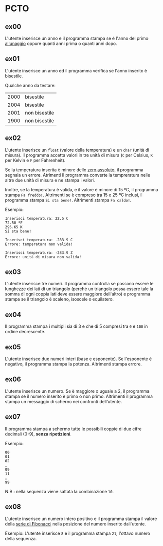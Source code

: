 # PCTO

## ex00

L'utente inserisce un anno e il programma stampa se è l'anno del primo [allunaggio](https://www.google.com/search?q=allunaggio) oppure quanti anni prima o quanti anni dopo.

## ex01

L'utente inserisce un anno ed il programma verifica se l'anno inserito è [bisestile](https://www.google.com/search?q=anno+bisestile).

Qualche anno da testare:

|      |               |
| :--: | ------------- |
| 2000 | bisestile     |
| 2004 | bisestile     |
| 2001 | non bisestile |
| 1900 | non bisestile |

## ex02

L'utente inserisce un `float` (valore della temperatura) e un `char` (unità di misura). Il programma accetta valori in tre unità di misura (`C` per Celsius, `K` per Kelvin e `F` per Fahrenheit).

Se la temperatura inserita è minore dello [zero assoluto](https://www.google.com/search?q=zero+assoluto), il programma segnala un errore. Atrimenti il programma converte la tempreratura nelle altre due unità di misura e ne stampa i valori.

Inoltre, se la temperatura è valida, e il valore è minore di 15 ºC, il programma stampa `Fa freddo!`. Altrimenti se è compreso tra 15 e 25 ºC inclusi, il programma stampa `Si sta bene!`. Altrimenti stampa `Fa caldo!`.

Esempio:

```
Inserisci temperatura: 22.5 C
72.50 ºF
295.65 K
Si sta bene!
```

```
Inserisci temperatura: -283.9 C
Errore: temperatura non valida!
```

```
Inserisci temperatura: -283.9 Z
Errore: unità di misura non valida!
```

## ex03

L'utente inserisce tre numeri. Il programma controlla se possono essere le lunghezze dei lati di un triangolo (perché un triangolo possa essere tale la somma di ogni coppia lati deve essere maggiore dell'altro) e programma stampa se il triangolo è scaleno, isoscele o equilatero.

## ex04

Il programma stampa i multipli sia di 3 e che di 5 compresi tra `0` e `100` in ordine decrescente.

## ex05

L'utente inserisce due numeri interi (base e esponente). Se l'esponente è negativo, il programma stampa la potenza. Altrimenti stampa errore.

<!-- L'utente inserisce un numero intero positivo e il programma stampa il [fattoriale](https://www.google.com/search?q=fattoriale) del numero. -->

<!-- int/uint 12 -->

## ex06

L'utente inserisce un numero. Se è maggiore o uguale a 2, il programma stampa se il numero inserito è primo o non primo. Altrimenti il programma stampa un messaggio di scherno nei confronti dell'utente.

## ex07

Il programma stampa a schermo tutte le possibili coppie di due cifre decimali (0-9), **senza ripetizioni**.

Esempio:

```
00
01
02
…
09
11
…
99
```

N.B.: nella sequenza viene saltata la combinazione `10`.

## ex08

L'utente inserisce un numero intero positivo e il programma stampa il valore della [serie di Fibonacci](https://www.google.com/search?q=fibonacci) nella posizione del numero inserito dall'utente.

Esempio: L'utente inserisce `8` e il programma stampa `21`, l'ottavo numero della sequenza.

<!-- **Bonus**: Stampa un grafico della progressione, fino alla posizione inserita, stampando un `=` ogni 5 unità. -->

<!-- int/uint? 47 -->

<!-- ## workgroup00

L'utente inserisce un numero intero, seguito da un segno (`+`, `-`, `/`, `*`, `%`) e da un ultimo numero intero. Una volta inseriti i dati il programma stampa il risultato del calcolo.

Fai attenzione a controllare che le operazioni ricevute siano valide.

Esempio:

```
5 + 5
= 10
```

```
10 * 5
= 50
```

```
7 / 0
ERRORE
```

```
10 y 7
ERRORE
```

## workgroup01

L'utente inserisce un numero alla volta e il programma stampa la media di tutti i numeri inseriti fino a quel momento. Il programma si interrompe senza stampare la media quando il numero inserito è negativo.

Esempio:

```
> 5
media: 5.00
> 15
media: 10.00
> 8
media: 9.33
> -21
```

**Bonus**: Se l'utente inserisce `-42`, il programma resetta la media e stampa `La media è stata resettata!` invece di stampare la media.

## fizzbuzz

Crea un programma che stampa tutti i numeri da 1 a 100, ma:

- se il numero è divisibile per 3, stampa `fizz` al posto del numero;
- se il numero è divisibile per 5, stampa `buzz` al posto del numero.

```
1
2
fizz
4
buzz
fizz
7
8
fizz
...
13
14
fizzbuzz
...
```

## char00

Crea un programma che stampi l'alfabeto (E' obbligatorio utilizzare la tabella ASCII);

## char01

Crea un programma che stampi l'alfabeto al contrario (E' obbligatorio utilizzare la tabella ASCII);

## string00

Crea un programma che, una volta inserita una frase la stampa al contrario:

```
Inserisci una frase: Ciao a tutti!!!
!!!ittut a oaiC
```

## string01

Crea un programma che prende in input una frase e stampa a schermo la prima parola in quella frase:

```
Inserisci una frase: Ciao a tutti!!!
Ciao
```

## string02

Crea un programma che prende due argomenti, il primo è una frase, il secondo è un carattere. Il programma conterà la ricorrenza del carattere inserito all'interno della frase inserita.

```
Inserisci una frase: Benvenuto al PCTO Coding & Problem Solving
Inserisci una lettera: e
La lettera e appare 3 volte
```

```
Inserisci una frase: Che noia il coding
Inserisci una lettera: C
La lettera C appare 1 volte
``` -->
